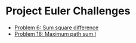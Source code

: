 Project Euler Challenges
=======================

- [Problem 6: Sum square difference](https://github.com/ahmadassaf/coding-challenges/tree/master/Euler%20Project/Problem%2006)
- [Problem 18: Maximum path sum I](https://github.com/ahmadassaf/coding-challenges/tree/master/Euler%20Project/Problem%2018)
